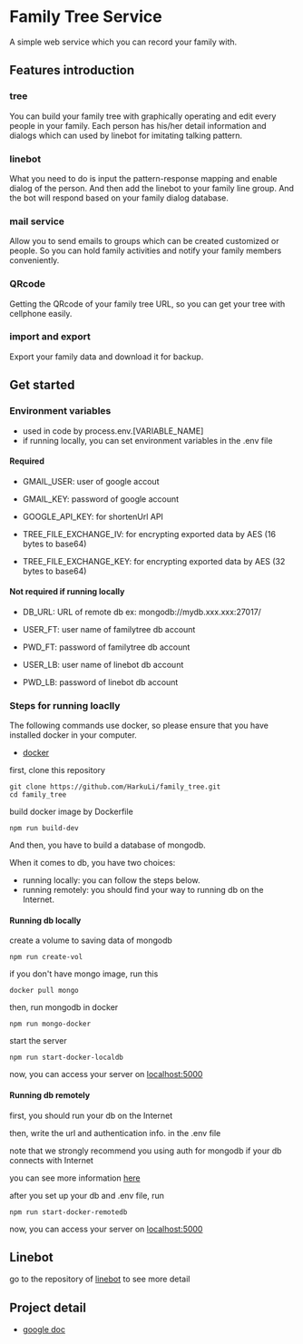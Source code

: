 # Family Tree Service
A simple web service which you can record your family with. 

## Features introduction

### tree

You can build your family tree with graphically operating and edit every people in your family. Each person has his/her detail information and dialogs which can used by linebot for imitating talking pattern. 

### linebot

What you need to do is input the pattern-response mapping and enable dialog of the person. And then add the linebot to your family line group. And the bot will respond based on your family dialog database.

### mail service

Allow you to send emails to groups which can be created customized or people. So you can hold family activities and notify your family members conveniently.

### QRcode

Getting the QRcode of your family tree URL, so you can get your tree with cellphone easily.

### import and export

Export your family data and download it for backup.

## Get started

### Environment variables

* used in code by process.env.[VARIABLE_NAME]
* if running locally, you can set environment variables in the .env file

#### Required

* GMAIL_USER: user of google accout

* GMAIL_KEY: password of google account

* GOOGLE_API_KEY: for shortenUrl API

* TREE_FILE_EXCHANGE_IV: for encrypting exported data by AES (16 bytes to base64)

* TREE_FILE_EXCHANGE_KEY: for encrypting exported data by AES (32 bytes to base64)

#### Not required if running locally

* DB_URL: URL of remote db ex: mongodb://mydb.xxx.xxx:27017/

* USER_FT: user name of familytree db account

* PWD_FT: password of familytree db account

* USER_LB: user name of linebot db account

* PWD_LB: password of linebot db account

### Steps for running loaclly

The following commands use docker, so please ensure that you have installed docker in your computer.

* [docker](https://www.docker.com/)

first, clone this repository

    git clone https://github.com/HarkuLi/family_tree.git
    cd family_tree

build docker image by Dockerfile

    npm run build-dev
    
And then, you have to build a database of mongodb.
    
When it comes to db, you have two choices:

* running locally: you can follow the steps below.
* running remotely: you should find your way to running db on the Internet.

#### Running db locally

create a volume to saving data of mongodb
    
    npm run create-vol

if you don't have mongo image, run this

    docker pull mongo
    
then, run mongodb in docker

    npm run mongo-docker

start the server

    npm run start-docker-localdb

now, you can access your server on [localhost:5000](http://localhost:5000)
    
#### Running db remotely

first, you should run your db on the Internet

then, write the url and authentication info. in the .env file

note that we strongly recommend you using auth for mongodb if your db connects with Internet

you can see more information [here](https://docs.mongodb.com/manual/reference/method/js-user-management/)

after you set up your db and .env file, run

	npm run start-docker-remotedb

now, you can access your server on [localhost:5000](http://localhost:5000)

## Linebot

go to the repository of [linebot](https://github.com/HarkuLi/family-tree-linebot) to see more detail

## Project detail

* [google doc](https://docs.google.com/document/d/10L52n5J54-Tds4jL721LofZ8IoGtpFYYIdubO3CgWT0/edit?ts=596c70a8)
